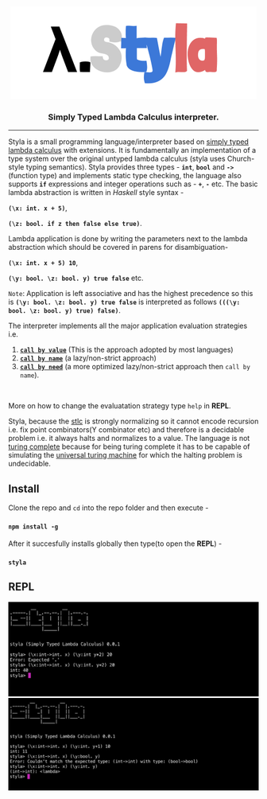 <div align="center">
<img src="./static/styla.png" />
<h3> Simply Typed Lambda Calculus interpreter. </h3>
</div>
<hr></hr>

Styla is a small programming language/interpreter based on [simply typed lambda calculus](https://en.wikipedia.org/wiki/Simply_typed_lambda_calculus) with extensions. It is fundamentally an implementation of a type system over the original untyped lambda calculus (styla uses Church-style typing semantics). Styla provides three types - **`int`**, **`bool`** and **`->`**(function type) and implements static type checking, the language also supports **`if`** expressions and integer operations such as -  **`+`**, **`-`** etc. The basic lambda abstraction is written in *Haskell* style syntax - 

**`(\x: int. x + 5)`**,

**`(\z: bool. if z then false else true)`**. 

Lambda application is done by writing the parameters next to the lambda abstraction which should be covered in parens for disambiguation-

**`(\x: int. x + 5) 10`**,  

**`(\y: bool. \z: bool. y) true false`** etc. 

`Note`: Application is left associative and has the highest precedence so this is **`(\y: bool. \z: bool. y) true false`** is interpreted as follows **`(((\y: bool. \z: bool. y) true) false)`**. 

The interpreter implements all the major application evaluation strategies i.e. 
1. [**`call by value`**](https://en.wikipedia.org/wiki/Evaluation_strategy#Call_by_value) (This is the approach adopted by most languages) 
2. [**`call by name`**](https://en.wikipedia.org/wiki/Evaluation_strategy#Call_by_name) (a lazy/non-strict approach)  
3. [**`call by need`**](https://en.wikipedia.org/wiki/Evaluation_strategy#Call_by_need) (a more optimized lazy/non-strict approach then `call by name`). 

<br>

More on how to change the evaluatation strategy type `help` in **REPL**.

Styla, because the [stlc](https://en.wikipedia.org/wiki/Simply_typed_lambda_calculus) is strongly normalizing so it cannot encode recursion i.e. fix point combinators(Y combinator etc) and therefore is a decidable problem i.e. it always halts and normalizes to a value. The language is not [turing complete](https://en.wikipedia.org/wiki/Turing_completeness) because for being turing complete it has to be capable of simulating the [universal turing machine](https://en.wikipedia.org/wiki/Universal_Turing_machine) for which the halting problem is undecidable.

## Install
Clone the repo and `cd` into the repo folder and then execute -
#### `npm install -g`
After it succesfully installs globally then type(to open the **REPL**) -
#### `styla`

## REPL

<img src="./static/repl.png" />

<img src="./static/repl2.png" />
